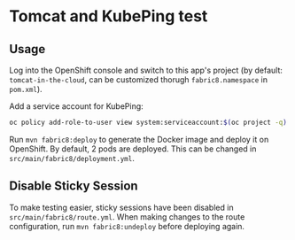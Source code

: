 # Tomcat and KubePing test

## Usage

Log into the OpenShift console and switch to this app's project
(by default: `tomcat-in-the-cloud`, can be customized thorugh `fabric8.namespace` in `pom.xml`).

Add a service account for KubePing:

```sh
oc policy add-role-to-user view system:serviceaccount:$(oc project -q):default -n $(oc project -q)
```

Run `mvn fabric8:deploy` to generate the Docker image and deploy it on OpenShift.
By default, 2 pods are deployed. This can be changed in `src/main/fabric8/deployment.yml`.

## Disable Sticky Session

To make testing easier, sticky sessions have been disabled in `src/main/fabric8/route.yml`.
When making changes to the route configuration, run `mvn fabric8:undeploy` before deploying again.

